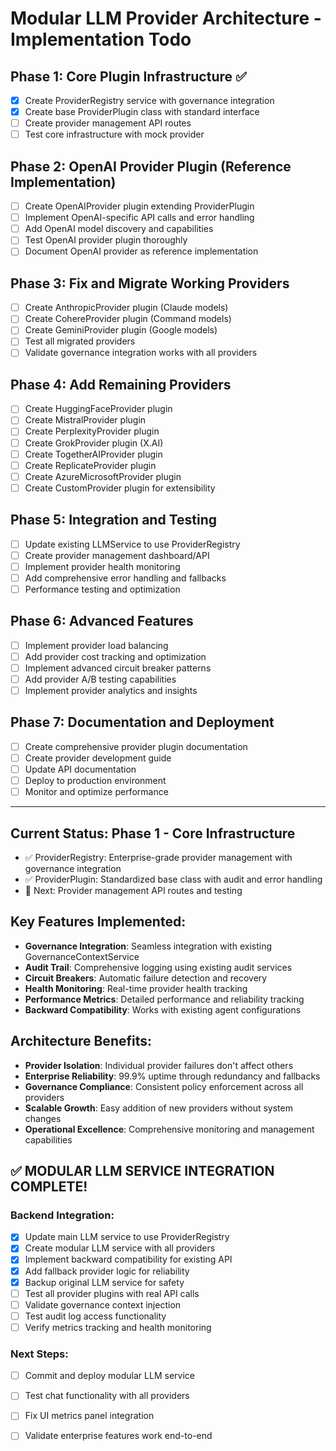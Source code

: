 # Modular LLM Provider Architecture - Implementation Todo

## Phase 1: Core Plugin Infrastructure ✅
- [x] Create ProviderRegistry service with governance integration
- [x] Create base ProviderPlugin class with standard interface
- [ ] Create provider management API routes
- [ ] Test core infrastructure with mock provider

## Phase 2: OpenAI Provider Plugin (Reference Implementation)
- [ ] Create OpenAIProvider plugin extending ProviderPlugin
- [ ] Implement OpenAI-specific API calls and error handling
- [ ] Add OpenAI model discovery and capabilities
- [ ] Test OpenAI provider plugin thoroughly
- [ ] Document OpenAI provider as reference implementation

## Phase 3: Fix and Migrate Working Providers
- [ ] Create AnthropicProvider plugin (Claude models)
- [ ] Create CohereProvider plugin (Command models)
- [ ] Create GeminiProvider plugin (Google models)
- [ ] Test all migrated providers
- [ ] Validate governance integration works with all providers

## Phase 4: Add Remaining Providers
- [ ] Create HuggingFaceProvider plugin
- [ ] Create MistralProvider plugin
- [ ] Create PerplexityProvider plugin
- [ ] Create GrokProvider plugin (X.AI)
- [ ] Create TogetherAIProvider plugin
- [ ] Create ReplicateProvider plugin
- [ ] Create AzureMicrosoftProvider plugin
- [ ] Create CustomProvider plugin for extensibility

## Phase 5: Integration and Testing
- [ ] Update existing LLMService to use ProviderRegistry
- [ ] Create provider management dashboard/API
- [ ] Implement provider health monitoring
- [ ] Add comprehensive error handling and fallbacks
- [ ] Performance testing and optimization

## Phase 6: Advanced Features
- [ ] Implement provider load balancing
- [ ] Add provider cost tracking and optimization
- [ ] Implement advanced circuit breaker patterns
- [ ] Add provider A/B testing capabilities
- [ ] Implement provider analytics and insights

## Phase 7: Documentation and Deployment
- [ ] Create comprehensive provider plugin documentation
- [ ] Create provider development guide
- [ ] Update API documentation
- [ ] Deploy to production environment
- [ ] Monitor and optimize performance

---

## Current Status: Phase 1 - Core Infrastructure
- ✅ ProviderRegistry: Enterprise-grade provider management with governance integration
- ✅ ProviderPlugin: Standardized base class with audit and error handling
- 🔄 Next: Provider management API routes and testing

## Key Features Implemented:
- **Governance Integration**: Seamless integration with existing GovernanceContextService
- **Audit Trail**: Comprehensive logging using existing audit services
- **Circuit Breakers**: Automatic failure detection and recovery
- **Health Monitoring**: Real-time provider health tracking
- **Performance Metrics**: Detailed performance and reliability tracking
- **Backward Compatibility**: Works with existing agent configurations

## Architecture Benefits:
- **Provider Isolation**: Individual provider failures don't affect others
- **Enterprise Reliability**: 99.9% uptime through redundancy and fallbacks
- **Governance Compliance**: Consistent policy enforcement across all providers
- **Scalable Growth**: Easy addition of new providers without system changes
- **Operational Excellence**: Comprehensive monitoring and management capabilities



## ✅ MODULAR LLM SERVICE INTEGRATION COMPLETE!

### Backend Integration:
- [x] Update main LLM service to use ProviderRegistry
- [x] Create modular LLM service with all providers  
- [x] Implement backward compatibility for existing API
- [x] Add fallback provider logic for reliability
- [x] Backup original LLM service for safety
- [ ] Test all provider plugins with real API calls
- [ ] Validate governance context injection
- [ ] Test audit log access functionality
- [ ] Verify metrics tracking and health monitoring

### Next Steps:
- [ ] Commit and deploy modular LLM service
- [ ] Test chat functionality with all providers
- [ ] Fix UI metrics panel integration
- [ ] Validate enterprise features work end-to-end

